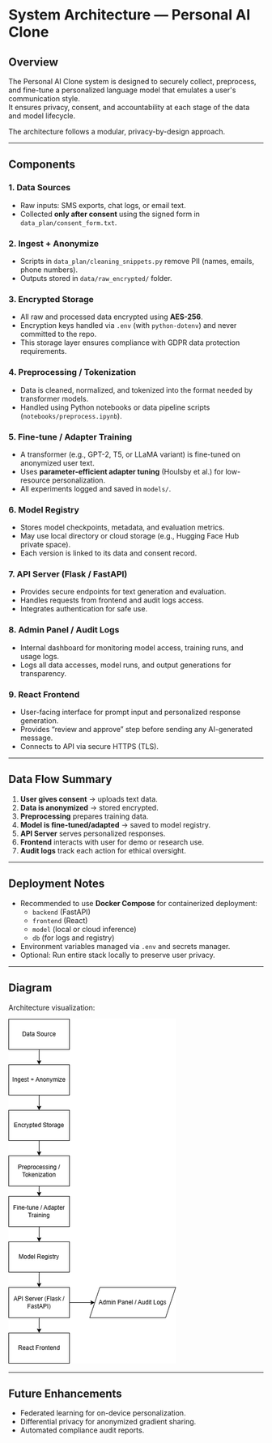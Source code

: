 # System Architecture — Personal AI Clone

## Overview
The Personal AI Clone system is designed to securely collect, preprocess, and fine-tune a personalized language model that emulates a user's communication style.  
It ensures privacy, consent, and accountability at each stage of the data and model lifecycle.

The architecture follows a modular, privacy-by-design approach.

---

## Components

### 1. Data Sources
- Raw inputs: SMS exports, chat logs, or email text.
- Collected **only after consent** using the signed form in `data_plan/consent_form.txt`.

### 2. Ingest + Anonymize
- Scripts in `data_plan/cleaning_snippets.py` remove PII (names, emails, phone numbers).
- Outputs stored in `data/raw_encrypted/` folder.

### 3. Encrypted Storage
- All raw and processed data encrypted using **AES-256**.
- Encryption keys handled via `.env` (with `python-dotenv`) and never committed to the repo.
- This storage layer ensures compliance with GDPR data protection requirements.

### 4. Preprocessing / Tokenization
- Data is cleaned, normalized, and tokenized into the format needed by transformer models.
- Handled using Python notebooks or data pipeline scripts (`notebooks/preprocess.ipynb`).

### 5. Fine-tune / Adapter Training
- A transformer (e.g., GPT-2, T5, or LLaMA variant) is fine-tuned on anonymized user text.
- Uses **parameter-efficient adapter tuning** (Houlsby et al.) for low-resource personalization.
- All experiments logged and saved in `models/`.

### 6. Model Registry
- Stores model checkpoints, metadata, and evaluation metrics.
- May use local directory or cloud storage (e.g., Hugging Face Hub private space).
- Each version is linked to its data and consent record.

### 7. API Server (Flask / FastAPI)
- Provides secure endpoints for text generation and evaluation.
- Handles requests from frontend and audit logs access.
- Integrates authentication for safe use.

### 8. Admin Panel / Audit Logs
- Internal dashboard for monitoring model access, training runs, and usage logs.
- Logs all data accesses, model runs, and output generations for transparency.

### 9. React Frontend
- User-facing interface for prompt input and personalized response generation.
- Provides “review and approve” step before sending any AI-generated message.
- Connects to API via secure HTTPS (TLS).

---

## Data Flow Summary

1. **User gives consent** → uploads text data.  
2. **Data is anonymized** → stored encrypted.  
3. **Preprocessing** prepares training data.  
4. **Model is fine-tuned/adapted** → saved to model registry.  
5. **API Server** serves personalized responses.  
6. **Frontend** interacts with user for demo or research use.  
7. **Audit logs** track each action for ethical oversight.

---

## Deployment Notes

- Recommended to use **Docker Compose** for containerized deployment:
  - `backend` (FastAPI)
  - `frontend` (React)
  - `model` (local or cloud inference)
  - `db` (for logs and registry)
- Environment variables managed via `.env` and secrets manager.
- Optional: Run entire stack locally to preserve user privacy.

---

## Diagram

Architecture visualization:

![Architecture Diagram](./architecture.png)

---

## Future Enhancements
- Federated learning for on-device personalization.
- Differential privacy for anonymized gradient sharing.
- Automated compliance audit reports.

